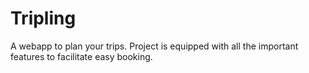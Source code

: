 # Tripling

A webapp to plan your trips. Project is equipped with all the important features to facilitate easy booking.